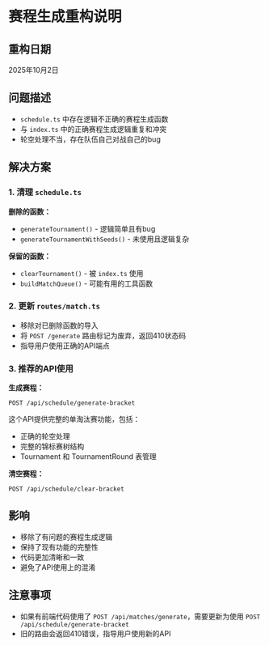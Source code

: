 # 赛程生成重构说明

## 重构日期
2025年10月2日

## 问题描述
- `schedule.ts` 中存在逻辑不正确的赛程生成函数
- 与 `index.ts` 中的正确赛程生成逻辑重复和冲突
- 轮空处理不当，存在队伍自己对战自己的bug

## 解决方案

### 1. 清理 `schedule.ts`
**删除的函数：**
- `generateTournament()` - 逻辑简单且有bug
- `generateTournamentWithSeeds()` - 未使用且逻辑复杂

**保留的函数：**
- `clearTournament()` - 被 `index.ts` 使用
- `buildMatchQueue()` - 可能有用的工具函数

### 2. 更新 `routes/match.ts`
- 移除对已删除函数的导入
- 将 `POST /generate` 路由标记为废弃，返回410状态码
- 指导用户使用正确的API端点

### 3. 推荐的API使用

**生成赛程：**
```
POST /api/schedule/generate-bracket
```
这个API提供完整的单淘汰赛功能，包括：
- 正确的轮空处理
- 完整的锦标赛树结构
- Tournament 和 TournamentRound 表管理

**清空赛程：**
```
POST /api/schedule/clear-bracket
```

## 影响
- 移除了有问题的赛程生成逻辑
- 保持了现有功能的完整性
- 代码更加清晰和一致
- 避免了API使用上的混淆

## 注意事项
- 如果有前端代码使用了 `POST /api/matches/generate`，需要更新为使用 `POST /api/schedule/generate-bracket`
- 旧的路由会返回410错误，指导用户使用新的API
